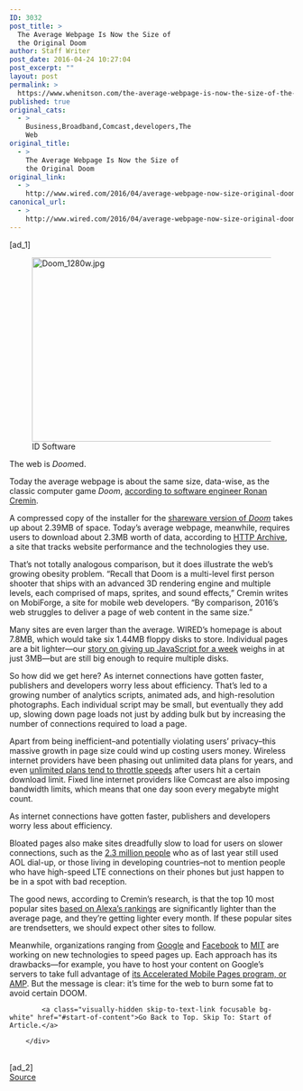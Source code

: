 ```yaml
---
ID: 3032
post_title: >
  The Average Webpage Is Now the Size of
  the Original Doom
author: Staff Writer
post_date: 2016-04-24 10:27:04
post_excerpt: ""
layout: post
permalink: >
  https://www.whenitson.com/the-average-webpage-is-now-the-size-of-the-original-doom/
published: true
original_cats:
  - >
    Business,Broadband,Comcast,developers,The
    Web
original_title:
  - >
    The Average Webpage Is Now the Size of
    the Original Doom
original_link:
  - >
    http://www.wired.com/2016/04/average-webpage-now-size-original-doom/
canonical_url:
  - >
    http://www.wired.com/2016/04/average-webpage-now-size-original-doom/
---
```

 [ad_1]
<br><div id=""><figure attachment_2007176="" class="wp-caption landscape alignnone  relative" data-js="fader"><a href="https://www.wired.com/wp-content/uploads/2016/04/Doom_1280w.jpg"><img src="http://www.whenitson.com/wp-content/uploads/2016/04/The-Average-Webpage-Is-Now-the-Size-of-the-Original-Doom.jpg" alt="Doom_1280w.jpg" width="582" height="327" class="size-default-top-art wp-image-2007176"/></a><figcaption class="wp-caption-text link-underline"><span class="credit link-underline-sm"><span aria-hidden="true" class="ui ui ui-photo inline-block ui-credit relative opacity-6 marg-r-sm marg-l-sm no-caption"/>ID Software</span></figcaption></figure><p>The web is <em>Doom</em>ed.</p>
<p>Today the average webpage is about the same size, data-wise, as the classic computer game <em>Doom</em>, <a href="https://mobiforge.com/research-analysis/the-web-is-doom">according to software engineer Ronan Cremin</a>. </p>
<p>A compressed copy of the installer for the <a href="http://www.doomworld.com/classicdoom/info/shareware.php">shareware version of <em>Doom</em></a> takes up about 2.39MB of space. Today’s average webpage, meanwhile, requires users to download about 2.3MB worth of data, according to <a href="http://www.httparchive.org/interesting.php?a=All&amp;l=Apr%201%202016">HTTP Archive</a>, a site that tracks website performance and the technologies they use.</p>



<p>That’s not totally analogous comparison, but it does illustrate the web’s growing obesity problem. “Recall that Doom is a multi-level first person shooter that ships with an advanced 3D rendering engine and multiple levels, each comprised of maps, sprites, and sound effects,” Cremin writes on MobiForge, a site for mobile web developers. “By comparison, 2016’s web struggles to deliver a page of web content in the same size.”</p>
<p>Many sites are even larger than the average. WIRED’s homepage is about 7.8MB, which would take six 1.44MB floppy disks to store. Individual pages are a bit lighter—our <a href="http://www.wired.com/2015/11/i-turned-off-javascript-for-a-whole-week-and-it-was-glorious/">story on giving up JavaScript for a week</a> weighs in at just 3MB—but are still big enough to require multiple disks.</p>
<p>So how did we get here? As internet connections have gotten faster, publishers and developers worry less about efficiency. That’s led to a growing number of analytics scripts, animated ads, and high-resolution photographs. Each individual script may be small, but eventually they add up, slowing down page loads not just by adding bulk but by increasing the number of connections required to load a page.</p>
<p>Apart from being inefficient–and potentially violating users’ privacy–this massive growth in page size could wind up costing users money. Wireless internet providers have been phasing out unlimited data plans for years, and even <a href="http://www.wired.com/2015/11/sorry-theres-no-such-thing-as-unlimited-data/">unlimited plans tend to throttle speeds</a> after users hit a certain download limit. Fixed line internet providers like Comcast are also imposing bandwidth limits, which means that one day soon every megabyte might count.</p>
<p data-js="fader" class="pullquote carve fader">
	As internet connections have gotten faster, publishers and developers worry less about efficiency.	<span class="attribution"/>
</p>

<p>Bloated pages also make sites dreadfully slow to load for users on slower connections, such as the <a href="http://time.com/3856066/aol-verizon-deal-dial-up-internet/">2.3 million people</a> who as of last year still used AOL dial-up, or those living in developing countries–not to mention people who have high-speed LTE connections on their phones but just happen to be in a spot with bad reception.</p>
<p>The good news, according to Cremin’s research, is that the top 10 most popular sites <a href="http://www.alexa.com/topsites">based on Alexa’s rankings</a> are significantly lighter than the average page, and they’re getting lighter every month. If these popular sites are trendsetters, we should expect other sites to follow.</p>
<p>Meanwhile, organizations ranging from <a href="http://www.wired.com/2016/02/googles-amp-speeding-web-changing-works/">Google</a> and <a href="http://www.wired.com/2015/05/instant-articles-facebook-shows-us-paper/">Facebook</a> to <a href="http://www.wired.com/2016/03/mit-polaris-faster-web-pages/">MIT</a> are working on new technologies to speed pages up. Each approach has its drawbacks—for example, you have to host your content on Google’s servers to take full advantage of <a href="http://www.wired.com/2015/10/googles-got-plan-make-mobile-web-less-slow/" target="_blank">its Accelerated Mobile Pages program, or AMP</a>. But the message is clear: it’s time for the web to burn some fat to avoid certain DOOM.</p>

			<a class="visually-hidden skip-to-text-link focusable bg-white" href="#start-of-content">Go Back to Top. Skip To: Start of Article.</a>

		</div>
<br>[ad_2]
<br><a href="http://www.wired.com/2016/04/average-webpage-now-size-original-doom/">Source </a>